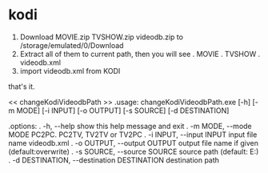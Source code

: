 # kodi

1. Download MOVIE.zip TVSHOW.zip videodb.zip to /storage/emulated/0/Download
2. Extract all of them to current path, then you will see
.        MOVIE
.        TVSHOW
.        videodb.xml
3. import videodb.xml from KODI

that's it.


<< changeKodiVideodbPath >>
.usage: changeKodiVideodbPath.exe [-h] [-m MODE] [-i INPUT] [-o OUTPUT] [-s SOURCE] [-d DESTINATION]

.options:
.  -h, --help                                    show this help message and exit
. -m MODE, --mode MODE                          PC2PC. PC2TV, TV2TV or TV2PC
.   -i INPUT, --input INPUT                     input file name videodb.xml 
. -o OUTPUT, --output OUTPUT                    output file name if given (default:overwrite)
. -s SOURCE, --source SOURCE                    source path (default: E:\)
. -d DESTINATION, --destination DESTINATION     destination path

